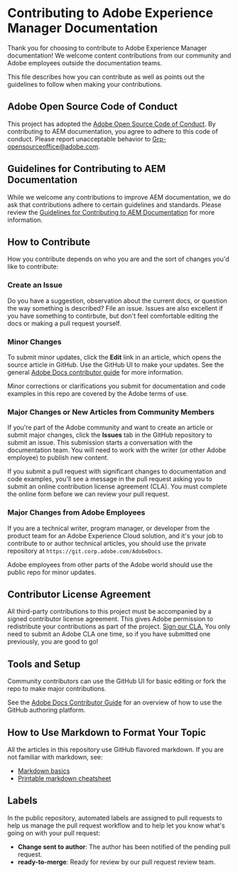 # Contributing to Adobe Experience Manager Documentation

Thank you for choosing to contribute to Adobe Experience Manager documentation! We welcome content contributions from our community and Adobe employees outside the documentation teams.

This file describes how you can contribute as well as points out the guidelines to follow when making your contributions.

## Adobe Open Source Code of Conduct

This project has adopted the [Adobe Open Source Code of Conduct](code-of-conduct.md). By contributing to AEM documentation, you agree to adhere to this code of conduct. Please report unacceptable behavior to [Grp-opensourceoffice@adobe.com](mailto:Grp-opensourceoffice@adobe.com).

## Guidelines for Contributing to AEM Documentation

While we welcome any contributions to improve AEM documentation, we do ask that contributions adhere to certain guidelines and standards. Please review the [Guidelines for Contributing to AEM Documentation](guidelines.md) for more information.

## How to Contribute

How you contribute depends on who you are and the sort of changes you'd like to contribute:

### Create an Issue

Do you have a suggestion, observation about the current docs, or question the way something is described? File an issue. Issues are also excellent if you have something to contirbute, but don't feel comfortable editing the docs or making a pull request yourself.

### Minor Changes

To submit minor updates, click the **Edit** link in an article, which opens the source article in GitHub. Use the GitHub UI to make your updates. See the general [Adobe Docs contributor guide](https://docs.adobe.com/help/en/contributor/contributor-guide/introduction.html) for more information.

Minor corrections or clarifications you submit for documentation and code examples in this repo are covered by the Adobe terms of use.

### Major Changes or New Articles from Community Members

If you're part of the Adobe community and want to create an article or submit major changes, click the **Issues** tab in the GitHub repository to submit an issue. This submission starts a conversation with the documentation team. You will need to work with the writer (or other Adobe employee) to publish new content.

If you submit a pull request with significant changes to documentation and code examples, you'll see a message in the pull request asking you to submit an online contribution license agreement (CLA). You must complete the online form before we can review your pull request.

### Major Changes from Adobe Employees

If you are a technical writer, program manager, or developer from the product team for an Adobe Experience Cloud solution, and it's your job to contribute to or author technical articles, you should use the private repository at `https://git.corp.adobe.com/AdobeDocs`.

Adobe employees from other parts of the Adobe world should use the public repo for minor updates.

## Contributor License Agreement

All third-party contributions to this project must be accompanied by a signed contributor license agreement. This gives Adobe permission to redistribute your contributions as part of the project. [Sign our CLA.](https://opensource.adobe.com/cla.html) You only need to submit an Adobe CLA one time, so if you have submitted one previously, you are good to go!

## Tools and Setup

Community contributors can use the GitHub UI for basic editing or fork the repo to make major contributions.

See the [Adobe Docs Contributor Guide](https://docs.adobe.com/help/en/contributor/contributor-guide/introduction.html) for an overview of how to use the GitHub authoring platform.

## How to Use Markdown to Format Your Topic

All the articles in this repository use GitHub flavored markdown. If you are not familiar with markdown, see:

* [Markdown basics](https://help.github.com/articles/getting-started-with-writing-and-formatting-on-github/)
* [Printable markdown cheatsheet](https://guides.github.com/pdfs/markdown-cheatsheet-online.pdf)

## Labels

In the public repository, automated labels are assigned to pull requests to help us manage the pull request workflow and to help let you know what's going on with your pull request:

* **Change sent to author**: The author has been notified of the pending pull request.
* **ready-to-merge**: Ready for review by our pull request review team.
